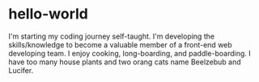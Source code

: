 # hello-world
I'm starting my coding journey self-taught. I'm developing the skills/knowledge to become a valuable member of a front-end web developing team. I enjoy cooking, long-boarding, and paddle-boarding. I have too many house plants and two orang cats name Beelzebub and Lucifer. 
